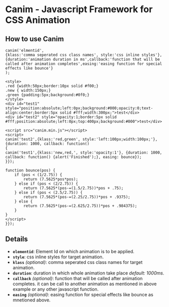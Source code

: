# Canim - Javascript Framework for CSS Animation #

## How to use Canim ##

```
canim('elmentid',
{klass:'comma seperated css class names', style:'css inline styles'},
{duration:'animation duration in ms',callback:'function that will be called after animation completes',easing:'easing function for special effects like bounce'}
);
```

```
<style>
.red {width:50px;border:10px solid #f00;}
.new { width:150px;}
.green {padding:5px;background:#0f0;}
</style>
<div id="test1" style="position:absolute;left:0px;background:#000;opacity:0;text-align:center;border:5px solid #fff;width:300px;">test</div>
<div id="test2" style="opacity:1;border:5px solid #fff;position:absolute;left:0px;top:400px;background:#000">test</div>

<script src="canim.min.js"></script>
<script>
canim('test2',{klass:'red,green', style:'left:100px;width:100px;'}, {duration: 1000, callback: function()
{
canim('test1',{klass:'new,red,', style:'opacity:1'}, {duration: 1000, callback: function() {alert('Finished');}, easing: bounce});
}});

function bounce(pos) {
	if (pos < (1/2.75)) {
		return (7.5625*pos*pos);
	} else if (pos < (2/2.75)) {
		return (7.5625*(pos-=(1.5/2.75))*pos + .75);
	} else if (pos < (2.5/2.75)) {
		return (7.5625*(pos-=(2.25/2.75))*pos + .9375);
	} else {
		return (7.5625*(pos-=(2.625/2.75))*pos + .984375);
	}
}
</script>
}});
```

## Details ##

  * **`elementid`**:  Element Id on which animation is to be applied.
  * **`style`**:  css inline styles for target animation.
  * **`klass`** _(optional)_:  comma seperated css class names for target animation.
  * **`duration`**:  duration in which whole animation take place _default: 1000ms_.
  * **`callback`** _(optional)_:  function that will be called after animation completes. it can be call to another animation as mentioned in above example or any other javascript function.
  * **`easing`** _(optional)_:  easing function for special effects like bounce as mnetioned above.